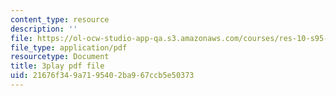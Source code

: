 ```yaml
---
content_type: resource
description: ''
file: https://ol-ocw-studio-app-qa.s3.amazonaws.com/courses/res-10-s95-physics-of-covid-19-transmission-fall-2020/21676f349a7195402ba967ccb5e50373_fdbeCmYRVzA.pdf
file_type: application/pdf
resourcetype: Document
title: 3play pdf file
uid: 21676f34-9a71-9540-2ba9-67ccb5e50373
---
```

